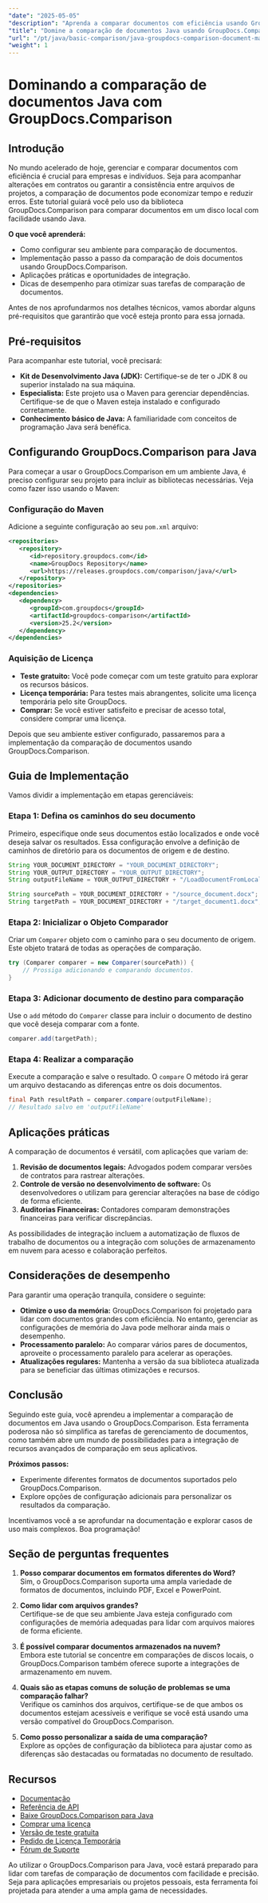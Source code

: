 ```yaml
---
"date": "2025-05-05"
"description": "Aprenda a comparar documentos com eficiência usando GroupDocs.Comparison em Java. Este guia aborda configuração, implementação e otimização de desempenho."
"title": "Domine a comparação de documentos Java usando GroupDocs.Comparison"
"url": "/pt/java/basic-comparison/java-groupdocs-comparison-document-management-guide/"
"weight": 1
---
```


# Dominando a comparação de documentos Java com GroupDocs.Comparison

## Introdução

No mundo acelerado de hoje, gerenciar e comparar documentos com eficiência é crucial para empresas e indivíduos. Seja para acompanhar alterações em contratos ou garantir a consistência entre arquivos de projetos, a comparação de documentos pode economizar tempo e reduzir erros. Este tutorial guiará você pelo uso da biblioteca GroupDocs.Comparison para comparar documentos em um disco local com facilidade usando Java.

**O que você aprenderá:**
- Como configurar seu ambiente para comparação de documentos.
- Implementação passo a passo da comparação de dois documentos usando GroupDocs.Comparison.
- Aplicações práticas e oportunidades de integração.
- Dicas de desempenho para otimizar suas tarefas de comparação de documentos.

Antes de nos aprofundarmos nos detalhes técnicos, vamos abordar alguns pré-requisitos que garantirão que você esteja pronto para essa jornada.

## Pré-requisitos

Para acompanhar este tutorial, você precisará:

- **Kit de Desenvolvimento Java (JDK):** Certifique-se de ter o JDK 8 ou superior instalado na sua máquina.
- **Especialista:** Este projeto usa o Maven para gerenciar dependências. Certifique-se de que o Maven esteja instalado e configurado corretamente.
- **Conhecimento básico de Java:** A familiaridade com conceitos de programação Java será benéfica.

## Configurando GroupDocs.Comparison para Java

Para começar a usar o GroupDocs.Comparison em um ambiente Java, é preciso configurar seu projeto para incluir as bibliotecas necessárias. Veja como fazer isso usando o Maven:

### Configuração do Maven

Adicione a seguinte configuração ao seu `pom.xml` arquivo:

```xml
<repositories>
   <repository>
      <id>repository.groupdocs.com</id>
      <name>GroupDocs Repository</name>
      <url>https://releases.groupdocs.com/comparison/java/</url>
   </repository>
</repositories>
<dependencies>
   <dependency>
      <groupId>com.groupdocs</groupId>
      <artifactId>groupdocs-comparison</artifactId>
      <version>25.2</version>
   </dependency>
</dependencies>
```

### Aquisição de Licença

- **Teste gratuito:** Você pode começar com um teste gratuito para explorar os recursos básicos.
- **Licença temporária:** Para testes mais abrangentes, solicite uma licença temporária pelo site GroupDocs.
- **Comprar:** Se você estiver satisfeito e precisar de acesso total, considere comprar uma licença.

Depois que seu ambiente estiver configurado, passaremos para a implementação da comparação de documentos usando GroupDocs.Comparison.

## Guia de Implementação

Vamos dividir a implementação em etapas gerenciáveis:

### Etapa 1: Defina os caminhos do seu documento

Primeiro, especifique onde seus documentos estão localizados e onde você deseja salvar os resultados. Essa configuração envolve a definição de caminhos de diretório para os documentos de origem e de destino.

```java
String YOUR_DOCUMENT_DIRECTORY = "YOUR_DOCUMENT_DIRECTORY";
String YOUR_OUTPUT_DIRECTORY = "YOUR_OUTPUT_DIRECTORY";
String outputFileName = YOUR_OUTPUT_DIRECTORY + "/LoadDocumentFromLocalDisc_result.docx";

String sourcePath = YOUR_DOCUMENT_DIRECTORY + "/source_document.docx";
String targetPath = YOUR_DOCUMENT_DIRECTORY + "/target_document1.docx";
```

### Etapa 2: Inicializar o Objeto Comparador

Criar um `Comparer` objeto com o caminho para o seu documento de origem. Este objeto tratará de todas as operações de comparação.

```java
try (Comparer comparer = new Comparer(sourcePath)) {
    // Prossiga adicionando e comparando documentos.
}
```

### Etapa 3: Adicionar documento de destino para comparação

Use o `add` método do `Comparer` classe para incluir o documento de destino que você deseja comparar com a fonte.

```java
comparer.add(targetPath);
```

### Etapa 4: Realizar a comparação

Execute a comparação e salve o resultado. O `compare` O método irá gerar um arquivo destacando as diferenças entre os dois documentos.

```java
final Path resultPath = comparer.compare(outputFileName);
// Resultado salvo em 'outputFileName'
```

## Aplicações práticas

A comparação de documentos é versátil, com aplicações que variam de:

1. **Revisão de documentos legais:** Advogados podem comparar versões de contratos para rastrear alterações.
2. **Controle de versão no desenvolvimento de software:** Os desenvolvedores o utilizam para gerenciar alterações na base de código de forma eficiente.
3. **Auditorias Financeiras:** Contadores comparam demonstrações financeiras para verificar discrepâncias.

As possibilidades de integração incluem a automatização de fluxos de trabalho de documentos ou a integração com soluções de armazenamento em nuvem para acesso e colaboração perfeitos.

## Considerações de desempenho

Para garantir uma operação tranquila, considere o seguinte:

- **Otimize o uso da memória:** GroupDocs.Comparison foi projetado para lidar com documentos grandes com eficiência. No entanto, gerenciar as configurações de memória do Java pode melhorar ainda mais o desempenho.
- **Processamento paralelo:** Ao comparar vários pares de documentos, aproveite o processamento paralelo para acelerar as operações.
- **Atualizações regulares:** Mantenha a versão da sua biblioteca atualizada para se beneficiar das últimas otimizações e recursos.

## Conclusão

Seguindo este guia, você aprendeu a implementar a comparação de documentos em Java usando o GroupDocs.Comparison. Esta ferramenta poderosa não só simplifica as tarefas de gerenciamento de documentos, como também abre um mundo de possibilidades para a integração de recursos avançados de comparação em seus aplicativos.

**Próximos passos:**
- Experimente diferentes formatos de documentos suportados pelo GroupDocs.Comparison.
- Explore opções de configuração adicionais para personalizar os resultados da comparação.

Incentivamos você a se aprofundar na documentação e explorar casos de uso mais complexos. Boa programação!

## Seção de perguntas frequentes

1. **Posso comparar documentos em formatos diferentes do Word?**  
   Sim, o GroupDocs.Comparison suporta uma ampla variedade de formatos de documentos, incluindo PDF, Excel e PowerPoint.

2. **Como lidar com arquivos grandes?**  
   Certifique-se de que seu ambiente Java esteja configurado com configurações de memória adequadas para lidar com arquivos maiores de forma eficiente.

3. **É possível comparar documentos armazenados na nuvem?**  
   Embora este tutorial se concentre em comparações de discos locais, o GroupDocs.Comparison também oferece suporte a integrações de armazenamento em nuvem.

4. **Quais são as etapas comuns de solução de problemas se uma comparação falhar?**  
   Verifique os caminhos dos arquivos, certifique-se de que ambos os documentos estejam acessíveis e verifique se você está usando uma versão compatível do GroupDocs.Comparison.

5. **Como posso personalizar a saída de uma comparação?**  
   Explore as opções de configuração da biblioteca para ajustar como as diferenças são destacadas ou formatadas no documento de resultado.

## Recursos

- [Documentação](https://docs.groupdocs.com/comparison/java/)
- [Referência de API](https://reference.groupdocs.com/comparison/java/)
- [Baixe GroupDocs.Comparison para Java](https://releases.groupdocs.com/comparison/java/)
- [Comprar uma licença](https://purchase.groupdocs.com/buy)
- [Versão de teste gratuita](https://releases.groupdocs.com/comparison/java/)
- [Pedido de Licença Temporária](https://purchase.groupdocs.com/temporary-license/)
- [Fórum de Suporte](https://forum.groupdocs.com/c/comparison)

Ao utilizar o GroupDocs.Comparison para Java, você estará preparado para lidar com tarefas de comparação de documentos com facilidade e precisão. Seja para aplicações empresariais ou projetos pessoais, esta ferramenta foi projetada para atender a uma ampla gama de necessidades.